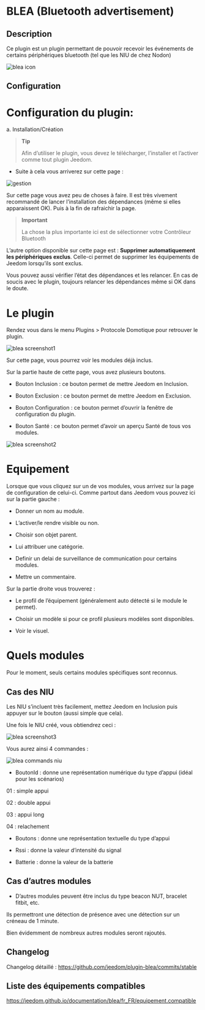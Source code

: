 BLEA (Bluetooth advertisement) 
==============================

Description 
-----------

Ce plugin est un plugin permettant de pouvoir recevoir les événements de
certains périphériques bluetooth (tel que les NIU de chez Nodon)

![blea icon](../images/blea_icon.png)

Configuration 
-------------

Configuration du plugin: 
========================

a.  Installation/Création

> **Tip**
>
> Afin d’utiliser le plugin, vous devez le télécharger, l’installer et
> l’activer comme tout plugin Jeedom.

-   Suite à cela vous arriverez sur cette page :

![gestion](../images/gestion.jpg)

Sur cette page vous avez peu de choses à faire. Il est très vivement
recommandé de lancer l’installation des dépendances (même si elles
apparaissent OK). Puis à la fin de rafraichir la page.

> **Important**
>
> La chose la plus importante ici est de sélectionner votre Contrôleur
> Bluetooth

L’autre option disponible sur cette page est : **Supprimer
automatiquement les périphériques exclus**. Celle-ci permet de supprimer
les équipements de Jeedom lorsqu’ils sont exclus.

Vous pouvez aussi vérifier l’état des dépendances et les relancer. En
cas de soucis avec le plugin, toujours relancer les dépendances même si
OK dans le doute.

Le plugin 
=========

Rendez vous dans le menu Plugins &gt; Protocole Domotique pour retrouver
le plugin.

![blea screenshot1](../images/blea_screenshot1.jpg)

Sur cette page, vous pourrez voir les modules déjà inclus.

Sur la partie haute de cette page, vous avez plusieurs boutons.

-   Bouton Inclusion : ce bouton permet de mettre Jeedom en Inclusion.

-   Bouton Exclusion : ce bouton permet de mettre Jeedom en Exclusion.

-   Bouton Configuration : ce bouton permet d’ouvrir la fenêtre de
    configuration du plugin.

-   Bouton Santé : ce bouton permet d’avoir un aperçu Santé de tous
    vos modules.

![blea screenshot2](../images/blea_screenshot2.jpg)

Equipement 
==========

Lorsque que vous cliquez sur un de vos modules, vous arrivez sur la page
de configuration de celui-ci. Comme partout dans Jeedom vous pouvez ici
sur la partie gauche :

-   Donner un nom au module.

-   L’activer/le rendre visible ou non.

-   Choisir son objet parent.

-   Lui attribuer une catégorie.

-   Definir un delai de surveillance de communication pour
    certains modules.

-   Mettre un commentaire.

Sur la partie droite vous trouverez :

-   Le profil de l’équipement (généralement auto détecté si le module
    le permet).

-   Choisir un modèle si pour ce profil plusieurs modèles
    sont disponibles.

-   Voir le visuel.

Quels modules 
=============

Pour le moment, seuls certains modules spécifiques sont reconnus.

Cas des NIU 
-----------

Les NIU s’incluent très facilement, mettez Jeedom en Inclusion puis
appuyer sur le bouton (aussi simple que cela).

Une fois le NIU créé, vous obtiendrez ceci :

![blea screenshot3](../images/blea_screenshot3.jpg)

Vous aurez ainsi 4 commandes :

![blea commands niu](../images/blea_commands_niu.jpg)

-   BoutonId : donne une représentation numérique du type d’appui (idéal
    pour les scénarios)

01 : simple appui

02 : double appui

03 : appui long

04 : relachement

-   Boutons : donne une représentation textuelle du type d’appui

-   Rssi : donne la valeur d’intensité du signal

-   Batterie : donne la valeur de la batterie

Cas d’autres modules 
--------------------

-   D’autres modules peuvent être inclus du type beacon NUT, bracelet
    fitbit, etc.

Ils permettront une détection de présence avec une détection sur un
créneau de 1 minute.

Bien évidemment de nombreux autres modules seront rajoutés.

Changelog 
---------

Changelog détaillé :
<https://github.com/jeedom/plugin-blea/commits/stable>

Liste des équipements compatibles 
---------------------------------

<https://jeedom.github.io/documentation/blea/fr_FR/equipement.compatible>

